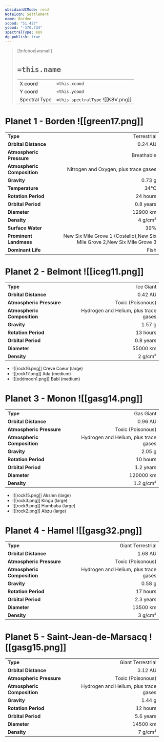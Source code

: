 ```yaml
---
obsidianUIMode: read
NoteIcon: Settlement
name: Borden
xcood: "51.427"
ycood: "-370.734"
spectralType: K8V
dg-publish: true
---
```

> [!infobox|wsmall]
> # `=this.name`
> | | |
> | - | - |
> | X coord | `=this.xcood` |
> | Y coord| `=this.ycood` |
> | Spectral Type | `=this.spectralType` ![[K8V.png]] |

# Planet 1 - Borden ![[green17.png]]
|                             |                           |
| --------------------------- | -------------------------:|
| **Type**                    |             Terrestrial |
| **Orbital Distance**        |   0.24 AU |
| **Atmospheric Pressure**    |       Breathable |
| **Atmospheric Composition** |      Nitrogen and Oxygen, plus trace gases |
| **Gravity**                 |        0.73 g |
| **Temperature**             |    34°C |
| **Rotation Period**         |  24 hours |
| **Orbital Period** | 0.8 years |
| **Diameter**                |      12900 km | 
| **Density**                 |    4 g/cm³ |
| **Surface Water**           |           39% | 
| **Prominent Landmass**      |         New Six Mile Grove 1 (Costello),New Six Mile Grove 2,New Six Mile Grove 3 | 
| **Dominant Life**           |         Fish |





# Planet 2 - Belmont ![[iceg11.png]]
|                             |                           |
| --------------------------- | -------------------------:|
| **Type**                    |             Ice Giant |
| **Orbital Distance**        |   0.42 AU |
| **Atmospheric Pressure**    |       Toxic (Poisonous) |
| **Atmospheric Composition** |      Hydrogen and Helium, plus trace gases |
| **Gravity**                 |        1.57 g |
| **Rotation Period**         |  13 hours |
| **Orbital Period** | 0.8 years |
| **Diameter**                |      55000 km | 
| **Density**                 |    2 g/cm³ |



- ![[rock16.png]] Creve Coeur (large)
- ![[rock17.png]] Ada (medium)
- ![[oddmoon1.png]] Babi (medium)


# Planet 3 - Monon ![[gasg14.png]]
|                             |                           |
| --------------------------- | -------------------------:|
| **Type**                    |             Gas Giant |
| **Orbital Distance**        |   0.96 AU |
| **Atmospheric Pressure**    |       Toxic (Poisonous) |
| **Atmospheric Composition** |      Hydrogen and Helium, plus trace gases |
| **Gravity**                 |        2.05 g |
| **Rotation Period**         |  10 hours |
| **Orbital Period** | 1.2 years |
| **Diameter**                |      120000 km | 
| **Density**                 |    1.2 g/cm³ |



- ![[rock15.png]] Akslen (large)
- ![[rock3.png]] Kingu (large)
- ![[rock9.png]] Humbaba (large)
- ![[rock2.png]] Abzu (large)


# Planet 4 - Hamel ![[gasg32.png]]
|                             |                           |
| --------------------------- | -------------------------:|
| **Type**                    |             Giant Terrestrial |
| **Orbital Distance**        |   1.68 AU |
| **Atmospheric Pressure**    |       Toxic (Poisonous) |
| **Atmospheric Composition** |      Hydrogen and Helium, plus trace gases |
| **Gravity**                 |        0.58 g |
| **Rotation Period**         |  17 hours |
| **Orbital Period** | 2.3 years |
| **Diameter**                |      13500 km | 
| **Density**                 |    3 g/cm³ |





# Planet 5 - Saint-Jean-de-Marsacq ![[gasg15.png]]
|                             |                           |
| --------------------------- | -------------------------:|
| **Type**                    |             Giant Terrestrial |
| **Orbital Distance**        |   3.12 AU |
| **Atmospheric Pressure**    |       Toxic (Poisonous) |
| **Atmospheric Composition** |      Hydrogen and Helium, plus trace gases |
| **Gravity**                 |        1.44 g |
| **Rotation Period**         |  12 hours |
| **Orbital Period** | 5.6 years |
| **Diameter**                |      14500 km | 
| **Density**                 |    7 g/cm³ |





